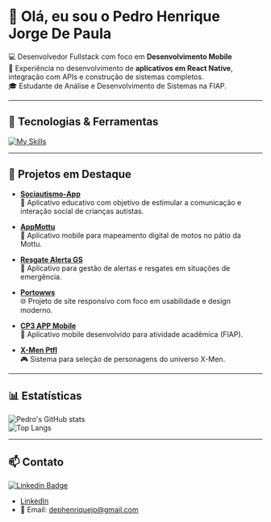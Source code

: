 # 👋 Olá, eu sou o Pedro Henrique Jorge De Paula

💻 Desenvolvedor Fullstack com foco em **Desenvolvimento Mobile**  
📱 Experiência no desenvolvimento de **aplicativos em React Native**, integração com APIs e construção de sistemas completos.  
🎓 Estudante de Análise e Desenvolvimento de Sistemas na FIAP.  

---

## 🚀 Tecnologias & Ferramentas
[![My Skills](https://skillicons.dev/icons?i=react,js,ts,java,php,html,css,mysql,sqlite,git,github)](https://skillicons.dev)

---

## 📱 Projetos em Destaque

- [**Sociautismo-App**](https://github.com/hDepth/Sociautismo-App.git)  
  📲 Aplicativo educativo com objetivo de estimular a comunicação e interação social de crianças autistas.

- [**AppMottu**](https://github.com/hDepth/AppMottu/tree/TRY2)  
  🛵 Aplicativo mobile para mapeamento digital de motos no pátio da Mottu.  

- [**Resgate Alerta GS**](https://github.com/hDepth/ResgateAlertaGS/tree/v1needingtofix)  
  🚨 Aplicativo para gestão de alertas e resgates em situações de emergência.  

- [**Portowws**](https://github.com/hDepth/portowws)  
  🌐 Projeto de site responsivo com foco em usabilidade e design moderno.  

- [**CP3 APP Mobile**](https://github.com/hDepth/CP3APPMobile)  
  📱 Aplicativo mobile desenvolvido para atividade acadêmica (FIAP).  

- [**X-Men Ptfl**](https://github.com/hDepth/X-Men-Ptfl)  
  🎮 Sistema para seleção de personagens do universo X-Men.  

---

## 📊 Estatísticas
![Pedro's GitHub stats](https://github-readme-stats.vercel.app/api?username=hDepth&show_icons=true&theme=radical)  
![Top Langs](https://github-readme-stats.vercel.app/api/top-langs/?username=hDepth&layout=compact&theme=radical)

---

## 📫 Contato
[![Linkedin Badge](https://img.shields.io/badge/-LinkedIn-blue?style=flat&logo=Linkedin&logoColor=white)](https://www.linkedin.com/in/pedro-paula-fullstack-developer/)
- [LinkedIn](https://www.linkedin.com/in/pedro-paula-fullstack-developer/)  
- 📩 Email: dephenriquejp@gmail.com 
